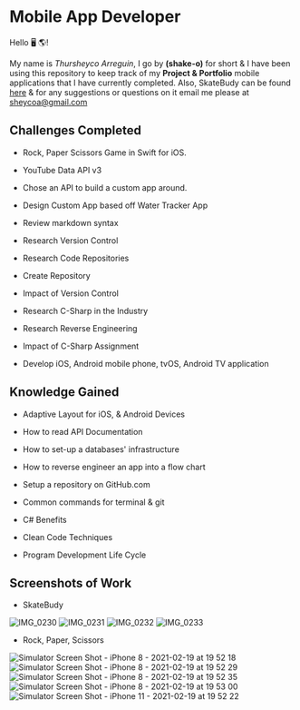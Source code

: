 # Mobile App Developer

Hello 🖥 🌎!

My name is _Thursheyco Arreguin_, I go by **(shake-o)** for short & I have been using this repository to keep track of my **Project & Portfolio** mobile applications that I have currently completed. Also, SkateBudy can be found [here](https://apps.apple.com/us/app/skatebudy/id1557374871) & for any suggestions or questions on it email me please at sheycoa@gmail.com

## Challenges Completed
- Rock, Paper Scissors Game in Swift for iOS.

- YouTube Data API v3

- Chose an API to build a custom app around.

- Design Custom App based off Water Tracker App

- Review markdown syntax

- Research Version Control

- Research Code Repositories

- Create Repository

- Impact of Version Control

- Research C-Sharp in the Industry

- Research Reverse Engineering

- Impact of C-Sharp Assignment

- Develop iOS, Android mobile phone, tvOS, Android TV application

## Knowledge Gained
- Adaptive Layout for iOS, & Android Devices

- How to read API Documentation

- How to set-up a databases' infrastructure

- How to reverse engineer an app into a flow chart

- Setup a repository on GitHub.com

- Common commands for terminal & git

- C# Benefits

- Clean Code Techniques

- Program Development Life Cycle

## Screenshots of Work

- SkateBudy

![IMG_0230](https://user-images.githubusercontent.com/40646431/108576091-4aeea680-72ea-11eb-91ca-9ccf73a18c49.PNG)
![IMG_0231](https://user-images.githubusercontent.com/40646431/108576092-4b873d00-72ea-11eb-9eb0-65b51e93aac9.PNG)
![IMG_0232](https://user-images.githubusercontent.com/40646431/108576094-4c1fd380-72ea-11eb-9140-f146e4589882.PNG)
![IMG_0233](https://user-images.githubusercontent.com/40646431/108576096-4d510080-72ea-11eb-8568-08166892ba35.PNG)

- Rock, Paper, Scissors

![Simulator Screen Shot - iPhone 8 - 2021-02-19 at 19 52 18](https://user-images.githubusercontent.com/40646431/108576683-85594300-72ec-11eb-8471-80d47d821e6d.png)
![Simulator Screen Shot - iPhone 8 - 2021-02-19 at 19 52 29](https://user-images.githubusercontent.com/40646431/108576685-85594300-72ec-11eb-8c28-67a20c79b7a6.png)
![Simulator Screen Shot - iPhone 8 - 2021-02-19 at 19 52 35](https://user-images.githubusercontent.com/40646431/108576686-85f1d980-72ec-11eb-9d1f-d5200d63101f.png)
![Simulator Screen Shot - iPhone 8 - 2021-02-19 at 19 53 00](https://user-images.githubusercontent.com/40646431/108576688-85f1d980-72ec-11eb-8666-66b05918fb2d.png)
![Simulator Screen Shot - iPhone 11 - 2021-02-19 at 19 52 22](https://user-images.githubusercontent.com/40646431/108576689-868a7000-72ec-11eb-926e-3814701143cd.png)
